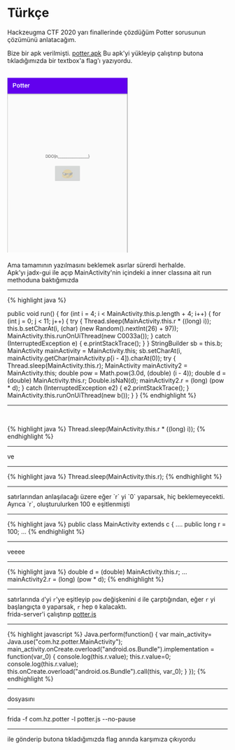 # Türkçe

Hackzeugma CTF 2020 yarı finallerinde çözdüğüm Potter sorusunun çözümünü anlatacağım.

Bize bir apk verilmişti.
<a href="/assets/files/potter/potter.apk" download="potter.apk">potter.apk</a>
Bu apk'yi yükleyip çalıştırıp butona tıkladığımızda bir textbox'a flag'ı yazıyordu.
<br>
<br>

<img src="/assets/images/potter/1.png"  width="275"  height="400">
<br>
<br>
Ama tamamının yazılmasını beklemek asırlar sürerdi herhalde. <br>
Apk'yı jadx-gui ile açıp MainActivity'nin içindeki a inner classına ait run methoduna baktığımızda
<hr>
{% highlight java %}

public void run() {
    for (int i = 4; i < MainActivity.this.p.length + 4; i++) {
        for (int j = 0; j < 11; j++) {
            try {
                Thread.sleep(MainActivity.this.r * ((long) i));
                this.b.setCharAt(i, (char) (new Random().nextInt(26) + 97));
                MainActivity.this.runOnUiThread(new C0033a());
            } catch (InterruptedException e) {
                e.printStackTrace();
            }
        }
        StringBuilder sb = this.b;
        MainActivity mainActivity = MainActivity.this;
        sb.setCharAt(i, mainActivity.getChar(mainActivity.p[i - 4]).charAt(0));
        try {
            Thread.sleep(MainActivity.this.r);
            MainActivity mainActivity2 = MainActivity.this;
            double pow = Math.pow(3.0d, (double) (i - 4));
            double d = (double) MainActivity.this.r;
            Double.isNaN(d);
            mainActivity2.r = (long) (pow * d);
        } catch (InterruptedException e2) {
            e2.printStackTrace();
        }
        MainActivity.this.runOnUiThread(new b());
    }
    }
{% endhighlight %}
<hr>
<br>


{% highlight java %}
Thread.sleep(MainActivity.this.r * ((long) i));
{% endhighlight %}
<hr>
ve
<hr>
{% highlight java %}
Thread.sleep(MainActivity.this.r);
{% endhighlight %}
<hr>
satırlarından anlaşılacağı üzere
eğer `r` yi `0` yaparsak, hiç beklemeyecekti. <br>
Ayrıca `r`, oluşturulurken 100 e eşitlenmişti

<hr>
{% highlight java %}
public class MainActivity extends c {
    ....
    public long r = 100;
    ...
{% endhighlight %}
<hr>
veeee
<hr>
{% highlight java %}
double d = (double) MainActivity.this.r;
...
mainActivity2.r = (long) (pow * d);
{% endhighlight %}
<hr>

satırlarında `d`'yi `r`'ye eşitleyip `pow` değişkenini `d` ile çarptığından, eğer `r` yi başlangıçta `0` yaparsak,  `r` hep `0` kalacaktı.
<br>
frida-server'i çalıştırıp
<a href="/assets/files/potter/potter.js" download="potter.js">potter.js</a>
<hr>
{% highlight javascript %}
Java.perform(function() {
	var main_activity= Java.use("com.hz.potter.MainActivity");
	main_activity.onCreate.overload("android.os.Bundle").implementation = function(var_0) {
        console.log(this.r.value);
        this.r.value=0;
        console.log(this.r.value);
        this.onCreate.overload("android.os.Bundle").call(this, var_0);
	}
});
{% endhighlight %}
<hr>
dosyasını
<hr>
frida  -f com.hz.potter -l potter.js --no-pause
<hr>
ile gönderip butona tıkladığımızda flag anında karşımıza çıkıyordu




